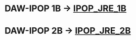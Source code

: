 
# DAW-IPOP 1B -> [IPOP_JRE_1B](https://github.com/JRLiche/DAW-IPOP/files/14123417/IPOP_JRE.docx)
# DAW-IPOP 2B -> [IPOP_JRE_2B](https://github.com/JRLiche/DAW-IPOP/files/14177592/IPOP_JRE_2B.docx)
